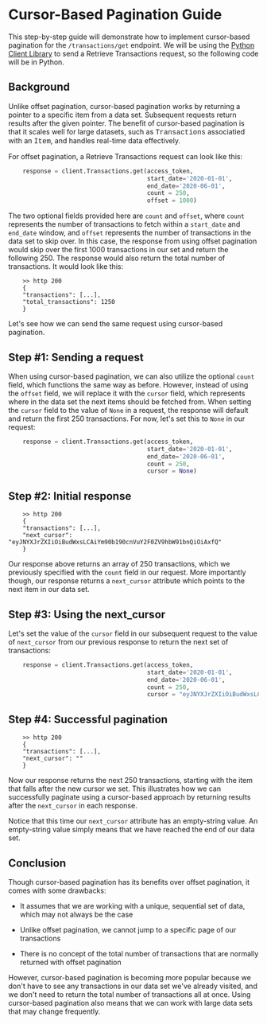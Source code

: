 # Cursor-Based Pagination Guide

This step-by-step guide will demonstrate how to implement cursor-based pagination for the `/transactions/get` endpoint. We will be using the [Python Client Library](https://github.com/plaid/plaid-python) to send a Retrieve Transactions request, so the following code will be in Python.

## Background

Unlike offset pagination, cursor-based pagination works by returning a pointer to a specific item from a data set. Subsequent requests return results after the given pointer. The benefit of cursor-based pagination is that it scales well for large datasets, such as <span style="font-family:Courier">Transactions</span> associatied with an <span style="font-family:Courier">Item</span>, and handles real-time data effectively.

For offset pagination, a Retrieve Transactions request can look like this:

```python
    response = client.Transactions.get(access_token, 
                                       start_date='2020-01-01', 
                                       end_date='2020-06-01',
                                       count = 250, 
                                       offset = 1000)
``` 

The two optional fields provided here are `count` and `offset`, where `count` represents the number of transactions to fetch within a `start_date` and `end_date` window, and `offset` represents the number of transactions in the data set to skip over. In this case, the response from using offset pagination would skip over the first 1000 transactions in our set and return the following 250. The response would also return the total number of transactions. It would look like this: 

```
    >> http 200
    {
    "transactions": [...],
    "total_transactions": 1250
    }
```

Let's see how we can send the same request using cursor-based pagination. 

## Step #1: Sending a request

 When using cursor-based pagination, we can also utilize the optional `count` field, which functions the same way as before. However, instead of using the `offset` field, we will replace it with the `cursor` field, which represents where in the data set the next items should be fetched from.  When setting the `cursor` field to the value of `None` in a request, the response will default and return the first 250 transactions. For now, let's set this to `None` in our request:

```python
    response = client.Transactions.get(access_token, 
                                       start_date='2020-01-01', 
                                       end_date='2020-06-01',
                                       count = 250, 
                                       cursor = None)
``` 

## Step #2: Initial response

```
    >> http 200
    {
    "transactions": [...],
    "next_cursor": "eyJNYXJrZXIiOiBudWxsLCAiYm90b190cnVuY2F0ZV9hbW91bnQiOiAxfQ"
    }
```

Our response above returns an array of 250 transactions, which we previously specified with the `count` field in our request. More importantly though, our response returns a `next_cursor` attribute which points to the next item in our data set. 

## Step #3: Using the next_cursor

Let's set the value of the `cursor` field in our subsequent request to the value of `next_cursor` from our previous response to return the next set of transactions:

```python
    response = client.Transactions.get(access_token, 
                                       start_date='2020-01-01', 
                                       end_date='2020-06-01',
                                       count = 250, 
                                       cursor = "eyJNYXJrZXIiOiBudWxsLCAiYm90b190cnVuY2F0ZV9hbW91bnQiOiAxfQ")
```

## Step #4: Successful pagination

```
    >> http 200
    {
    "transactions": [...],
    "next_cursor": ""
    }
```

Now our response returns the next 250 transactions, starting with the item that falls after the new cursor we set. This illustrates how we can successfully paginate using a cursor-based approach by returning results after the `next_cursor` in each response. 

Notice that this time our `next_cursor` attribute has an empty-string value. An empty-string value simply means that we have reached the end of our data set. 

## Conclusion

Though cursor-based pagination has its benefits over offset pagination, it comes with some drawbacks:  

* It assumes that we are working with a unique, sequential set of data, which may not always be the case 

* Unlike offset pagination, we cannot jump to a specific page of our transactions

* There is no concept of the total number of transactions that are normally returned with offset pagination


However, cursor-based pagination is becoming more popular because we don't have to see any transactions in our data set we've already visited, and we don't need to return the total number of transactions all at once. Using cursor-based pagination also means that we can work with large data sets that may change frequently.



